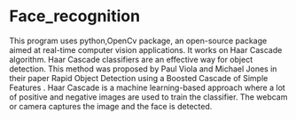 # Face_recognition
This program uses python,OpenCv package, an open-source package aimed at real-time computer vision applications. It works on Haar Cascade algorithm. 
Haar Cascade classifiers are an effective way for object detection. 
This method was proposed by Paul Viola and Michael Jones in their paper Rapid Object Detection using a Boosted Cascade of Simple Features .
Haar Cascade is a machine learning-based approach where a lot of positive and negative images are used to train the classifier.
The webcam or camera captures the image and the face is detected.
